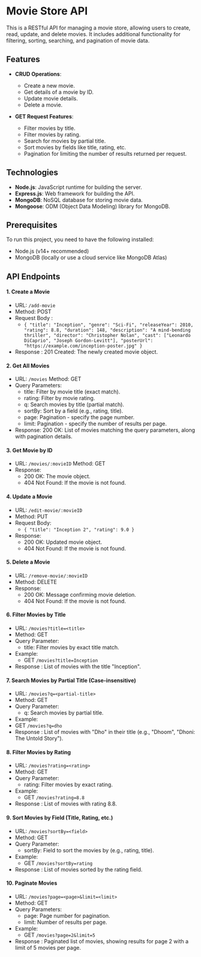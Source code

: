 # Movie Store API

This is a RESTful API for managing a movie store, allowing users to create, read, update, and delete movies. It includes additional functionality for filtering, sorting, searching, and pagination of movie data.

## Features

- **CRUD Operations**:
  - Create a new movie.
  - Get details of a movie by ID.
  - Update movie details.
  - Delete a movie.
  
- **GET Request Features**:
  - Filter movies by title.
  - Filter movies by rating.
  - Search for movies by partial title.
  - Sort movies by fields like title, rating, etc.
  - Pagination for limiting the number of results returned per request.

## Technologies

- **Node.js**: JavaScript runtime for building the server.
- **Express.js**: Web framework for building the API.
- **MongoDB**: NoSQL database for storing movie data.
- **Mongoose**: ODM (Object Data Modeling) library for MongoDB.

## Prerequisites

To run this project, you need to have the following installed:

- Node.js (v14+ recommended)
- MongoDB (locally or use a cloud service like MongoDB Atlas)

## API Endpoints
#### 1. Create a Movie
- URL: `/add-movie`  
- Method: POST
- Request Body :
  - `{
  "title": "Inception",
  "genre": "Sci-Fi",
  "releaseYear": 2010,
  "rating": 8.8,
  "duration": 148,
  "description": "A mind-bending thriller",
  "director": "Christopher Nolan",
  "cast": ["Leonardo DiCaprio", "Joseph Gordon-Levitt"],
  "posterUrl": "https://example.com/inception-poster.jpg"
}`
- Response : 201 Created: The newly created movie object.

#### 2. Get All Movies
- URL: `/movies`  Method: GET
- Query Parameters:
  - title: Filter by movie title (exact match).
  - rating: Filter by movie rating.
  - q: Search movies by title (partial match).
  - sortBy: Sort by a field (e.g., rating, title).
  - page: Pagination - specify the page number.
  - limit: Pagination - specify the number of results per page.
- Response:
200 OK: List of movies matching the query parameters, along with pagination details.

#### 3. Get Movie by ID
- URL: `/movies/:movieID`    Method: GET
- Response:
  - 200 OK: The movie object.
  - 404 Not Found: If the movie is not found.

#### 4. Update a Movie
- URL: `/edit-movie/:movieID`
- Method: PUT
- Request Body:
  - `{
     "title": "Inception 2",
     "rating": 9.0
  }`
- Response:
  - 200 OK: Updated movie object.
  - 404 Not Found: If the movie is not found.  

#### 5. Delete a Movie
- URL: `/remove-movie/:movieID`
- Method: DELETE
- Response:
  - 200 OK: Message confirming movie deletion.
  - 404 Not Found: If the movie is not found.

#### 6. Filter Movies by Title
- URL: `/movies?title=<title>`
- Method: GET
- Query Parameter:
  - title: Filter movies by exact title match.
- Example:
  - GET `/movies?title=Inception`
- Response :
List of movies with the title "Inception".

#### 7. Search Movies by Partial Title (Case-insensitive)
- URL: `/movies?q=<partial-title>`
- Method: GET
- Query Parameter:
  - q: Search movies by partial title.
- Example:
- GET `/movies?q=dho`
- Response :
List of movies with "Dho" in their title (e.g., "Dhoom", "Dhoni: The Untold Story").

#### 8. Filter Movies by Rating
- URL: `/movies?rating=<rating>`
- Method: GET
- Query Parameter:
   - rating: Filter movies by exact rating.
- Example:
  - GET `/movies?rating=8.8`
- Response :
List of movies with rating 8.8.

#### 9. Sort Movies by Field (Title, Rating, etc.)
- URL: `/movies?sortBy=<field>`
- Method: GET
- Query Parameter:
  - sortBy: Field to sort the movies by (e.g.,  rating, title).
- Example:
  - GET `/movies?sortBy=rating`
- Response :
List of movies sorted by the rating field.

#### 10. Paginate Movies
- URL: `/movies?page=<page>&limit=<limit>`
- Method: GET
- Query Parameters:
   - page: Page number for pagination.
   - limit: Number of results per page.
- Example:
   - GET `/movies?page=2&limit=5`
- Response :
Paginated list of movies, showing results for page 2 with a limit of 5 movies per page.